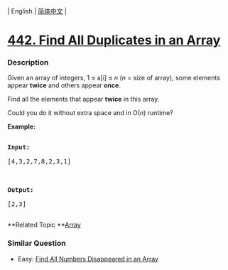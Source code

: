 | English | [简体中文](README.md) |

# [442. Find All Duplicates in an Array](https://leetcode-cn.com/problems/find-all-duplicates-in-an-array)
 ### Description
<p>Given an array of integers, 1 &le; a[i] &le; <i>n</i> (<i>n</i> = size of array), some elements appear <b>twice</b> and others appear <b>once</b>.</p>

<p>Find all the elements that appear <b>twice</b> in this array.</p>

<p>Could you do it without extra space and in O(<i>n</i>) runtime?</p>
</p>
<p><b>Example:</b><br/>
<pre>
<b>Input:</b>
[4,3,2,7,8,2,3,1]

<b>Output:</b>
[2,3]
</pre>
**Related Topic	**[Array](https://leetcode-cn.com/tag/array) 

### Similar Question
 - Easy:	[Find All Numbers Disappeared in an Array](https://leetcode-cn.com/problems/find-all-numbers-disappeared-in-an-array) 
